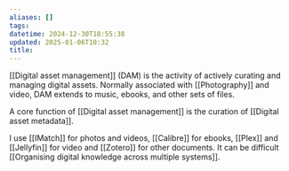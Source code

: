 ```yaml
---
aliases: []
tags: 
datetime: 2024-12-30T18:55:38
updated: 2025-01-06T10:32
title: 
---
```

[[Digital asset management]] (DAM) is the activity of actively curating and managing digital assets. Normally associated with [[Photography]] and video, DAM extends to music, ebooks, and other sets of files.

A core function of [[Digital asset management]] is the curation of [[Digital asset metadata]].

I use [[IMatch]] for photos and videos, [[Calibre]] for ebooks, [[Plex]] and [[Jellyfin]] for video and [[Zotero]] for other documents. It can be difficult [[Organising digital knowledge across multiple systems]].